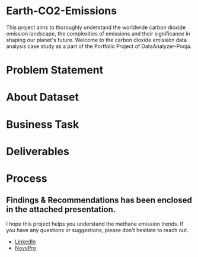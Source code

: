 # Earth-CO2-Emissions
This project aims to thoroughly understand the worldwide carbon dioxide emission landscape, the complexities of emissions and their significance in shaping our planet's future. 
Welcome to the carbon dioxide emission data analysis case study as a part of the Portfolio Project of DataAnalyzer-Pooja.

# Problem Statement




# About Dataset



# Business Task




# Deliverables






# Process





## Findings & Recommendations has been enclosed in the attached presentation. 

I hope this project helps you understand the methane emission trends. If you have any questions or suggestions, please don't hesitate to reach out.  
- [LinkedIn](https://www.linkedin.com/in/contact-analyzer-pooja-verma)  
- [NovyPro](https://www.novypro.com/profile_projects/poojaverma)

